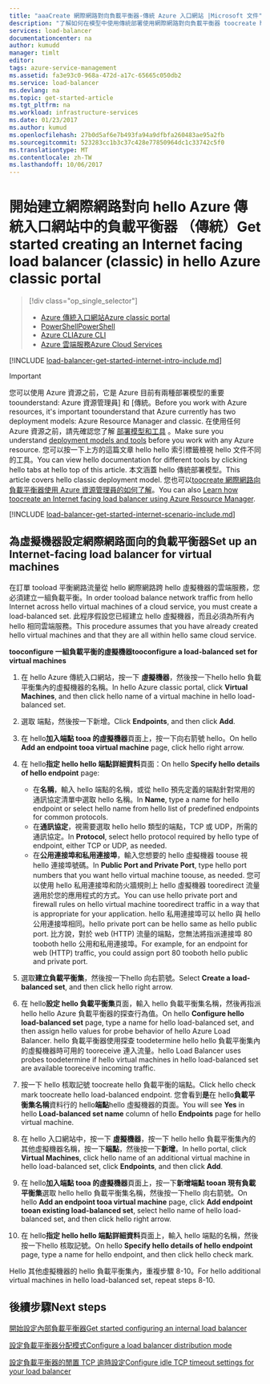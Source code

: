 ```yaml
---
title: "aaaCreate 網際網路對向負載平衡器-傳統 Azure 入口網站 |Microsoft 文件"
description: "了解如何在模型中使用傳統部署使用網際網路對向負載平衡器 toocreate hello Azure 傳統入口網站"
services: load-balancer
documentationcenter: na
author: kumudd
manager: timlt
editor: 
tags: azure-service-management
ms.assetid: fa3e93c0-968a-472d-a17c-65665c050db2
ms.service: load-balancer
ms.devlang: na
ms.topic: get-started-article
ms.tgt_pltfrm: na
ms.workload: infrastructure-services
ms.date: 01/23/2017
ms.author: kumud
ms.openlocfilehash: 27b0d5af6e7b493fa94a9dfbfa260483ae95a2fb
ms.sourcegitcommit: 523283cc1b3c37c428e77850964dc1c33742c5f0
ms.translationtype: MT
ms.contentlocale: zh-TW
ms.lasthandoff: 10/06/2017
---
```

# <a name="get-started-creating-an-internet-facing-load-balancer-classic-in-hello-azure-classic-portal"></a><span data-ttu-id="31f8f-103">開始建立網際網路對向 hello Azure 傳統入口網站中的負載平衡器 （傳統）</span><span class="sxs-lookup"><span data-stu-id="31f8f-103">Get started creating an Internet facing load balancer (classic) in hello Azure classic portal</span></span>

> [!div class="op_single_selector"]
> * [<span data-ttu-id="31f8f-104">Azure 傳統入口網站</span><span class="sxs-lookup"><span data-stu-id="31f8f-104">Azure classic portal</span></span>](../load-balancer/load-balancer-get-started-internet-classic-portal.md)
> * [<span data-ttu-id="31f8f-105">PowerShell</span><span class="sxs-lookup"><span data-stu-id="31f8f-105">PowerShell</span></span>](../load-balancer/load-balancer-get-started-internet-classic-ps.md)
> * [<span data-ttu-id="31f8f-106">Azure CLI</span><span class="sxs-lookup"><span data-stu-id="31f8f-106">Azure CLI</span></span>](../load-balancer/load-balancer-get-started-internet-classic-cli.md)
> * [<span data-ttu-id="31f8f-107">Azure 雲端服務</span><span class="sxs-lookup"><span data-stu-id="31f8f-107">Azure Cloud Services</span></span>](../load-balancer/load-balancer-get-started-internet-classic-cloud.md)

[!INCLUDE [load-balancer-get-started-internet-intro-include.md](../../includes/load-balancer-get-started-internet-intro-include.md)]

> [!IMPORTANT]
> <span data-ttu-id="31f8f-108">您可以使用 Azure 資源之前，它是 Azure 目前有兩種部署模型的重要 toounderstand: Azure 資源管理員] 和 [傳統。</span><span class="sxs-lookup"><span data-stu-id="31f8f-108">Before you work with Azure resources, it's important toounderstand that Azure currently has two deployment models: Azure Resource Manager and classic.</span></span> <span data-ttu-id="31f8f-109">在使用任何 Azure 資源之前，請先確認您了解 [部署模型和工具](../azure-classic-rm.md) 。</span><span class="sxs-lookup"><span data-stu-id="31f8f-109">Make sure you understand [deployment models and tools](../azure-classic-rm.md) before you work with any Azure resource.</span></span> <span data-ttu-id="31f8f-110">您可以按一下上方的這篇文章 hello hello 索引標籤檢視 hello 文件不同的工具。</span><span class="sxs-lookup"><span data-stu-id="31f8f-110">You can view hello documentation for different tools by clicking hello tabs at hello top of this article.</span></span> <span data-ttu-id="31f8f-111">本文涵蓋 hello 傳統部署模型。</span><span class="sxs-lookup"><span data-stu-id="31f8f-111">This article covers hello classic deployment model.</span></span> <span data-ttu-id="31f8f-112">您也可以[toocreate 網際網路向負載平衡器使用 Azure 資源管理員的如何了解](load-balancer-get-started-internet-arm-ps.md)。</span><span class="sxs-lookup"><span data-stu-id="31f8f-112">You can also [Learn how toocreate an Internet facing load balancer using Azure Resource Manager](load-balancer-get-started-internet-arm-ps.md).</span></span>

[!INCLUDE [load-balancer-get-started-internet-scenario-include.md](../../includes/load-balancer-get-started-internet-scenario-include.md)]

## <a name="set-up-an-internet-facing-load-balancer-for-virtual-machines"></a><span data-ttu-id="31f8f-113">為虛擬機器設定網際網路面向的負載平衡器</span><span class="sxs-lookup"><span data-stu-id="31f8f-113">Set up an Internet-facing load balancer for virtual machines</span></span>

<span data-ttu-id="31f8f-114">在訂單 tooload 平衡網路流量從 hello 網際網路跨 hello 虛擬機器的雲端服務，您必須建立一組負載平衡。</span><span class="sxs-lookup"><span data-stu-id="31f8f-114">In order tooload balance network traffic from hello Internet across hello virtual machines of a cloud service, you must create a load-balanced set.</span></span> <span data-ttu-id="31f8f-115">此程序假設您已經建立 hello 虛擬機器，而且必須為所有內 hello 相同雲端服務。</span><span class="sxs-lookup"><span data-stu-id="31f8f-115">This procedure assumes that you have already created hello virtual machines and that they are all within hello same cloud service.</span></span>

<span data-ttu-id="31f8f-116">**tooconfigure 一組負載平衡的虛擬機器**</span><span class="sxs-lookup"><span data-stu-id="31f8f-116">**tooconfigure a load-balanced set for virtual machines**</span></span>

1. <span data-ttu-id="31f8f-117">在 hello Azure 傳統入口網站，按一下 **虛擬機器**，然後按一下hello hello 負載平衡集內的虛擬機器的名稱。</span><span class="sxs-lookup"><span data-stu-id="31f8f-117">In hello Azure classic portal, click **Virtual Machines**, and then click hello name of a virtual machine in hello load-balanced set.</span></span>
2. <span data-ttu-id="31f8f-118">選取 端點，然後按一下新增。</span><span class="sxs-lookup"><span data-stu-id="31f8f-118">Click **Endpoints**, and then click **Add**.</span></span>
3. <span data-ttu-id="31f8f-119">在 hello**加入端點 tooa 的虛擬機器**頁面上，按一下向右箭號 hello。</span><span class="sxs-lookup"><span data-stu-id="31f8f-119">On hello **Add an endpoint tooa virtual machine** page, click hello right arrow.</span></span>
4. <span data-ttu-id="31f8f-120">在 hello**指定 hello hello 端點詳細資料**頁面：</span><span class="sxs-lookup"><span data-stu-id="31f8f-120">On hello **Specify hello details of hello endpoint** page:</span></span>

   * <span data-ttu-id="31f8f-121">在**名稱**，輸入 hello 端點的名稱，或從 hello 預先定義的端點針對常用的通訊協定清單中選取 hello 名稱。</span><span class="sxs-lookup"><span data-stu-id="31f8f-121">In **Name**, type a name for hello endpoint or select hello name from hello list of predefined endpoints for common protocols.</span></span>
   * <span data-ttu-id="31f8f-122">在**通訊協定**，視需要選取 hello hello 類型的端點，TCP 或 UDP，所需的通訊協定。</span><span class="sxs-lookup"><span data-stu-id="31f8f-122">In **Protocol**, select hello protocol required by hello type of endpoint, either TCP or UDP, as needed.</span></span>
   * <span data-ttu-id="31f8f-123">在**公用連接埠和私用連接埠**，輸入您想要的 hello 虛擬機器 toouse 視 hello 連接埠號碼。</span><span class="sxs-lookup"><span data-stu-id="31f8f-123">In **Public Port and Private Port**, type hello port numbers that you want hello virtual machine toouse, as needed.</span></span> <span data-ttu-id="31f8f-124">您可以使用 hello 私用連接埠和防火牆規則上 hello 虛擬機器 tooredirect 流量適用於您的應用程式的方式。</span><span class="sxs-lookup"><span data-stu-id="31f8f-124">You can use hello private port and firewall rules on hello virtual machine tooredirect traffic in a way that is appropriate for your application.</span></span> <span data-ttu-id="31f8f-125">hello 私用連接埠可以 hello 與 hello 公用連接埠相同。</span><span class="sxs-lookup"><span data-stu-id="31f8f-125">hello private port can be hello same as hello public port.</span></span> <span data-ttu-id="31f8f-126">比方說，對於 web (HTTP) 流量的端點，您無法將指派連接埠 80 tooboth hello 公用和私用連接埠。</span><span class="sxs-lookup"><span data-stu-id="31f8f-126">For example, for an endpoint for web (HTTP) traffic, you could assign port 80 tooboth hello public and private port.</span></span>

5. <span data-ttu-id="31f8f-127">選取**建立負載平衡集**，然後按一下hello 向右箭號。</span><span class="sxs-lookup"><span data-stu-id="31f8f-127">Select **Create a load-balanced set**, and then click hello right arrow.</span></span>
6. <span data-ttu-id="31f8f-128">在 hello**設定 hello 負載平衡集**頁面，輸入 hello 負載平衡集名稱，然後再指派 hello hello Azure 負載平衡器的探查行為值。</span><span class="sxs-lookup"><span data-stu-id="31f8f-128">On hello **Configure hello load-balanced set** page, type a name for hello load-balanced set, and then assign hello values for probe behavior of hello Azure Load Balancer.</span></span> <span data-ttu-id="31f8f-129">hello 負載平衡器使用探查 toodetermine hello hello 負載平衡集內的虛擬機器時可用的 tooreceive 連入流量。</span><span class="sxs-lookup"><span data-stu-id="31f8f-129">hello Load Balancer uses probes toodetermine if hello virtual machines in hello load-balanced set are available tooreceive incoming traffic.</span></span>
7. <span data-ttu-id="31f8f-130">按一下 hello 核取記號 toocreate hello 負載平衡的端點。</span><span class="sxs-lookup"><span data-stu-id="31f8f-130">Click hello check mark toocreate hello load-balanced endpoint.</span></span> <span data-ttu-id="31f8f-131">您會看到**是**在 hello**負載平衡集名稱**資料行的 hello**端點**hello 虛擬機器的頁面。</span><span class="sxs-lookup"><span data-stu-id="31f8f-131">You will see **Yes** in hello **Load-balanced set name** column of hello **Endpoints** page for hello virtual machine.</span></span>
8. <span data-ttu-id="31f8f-132">在 hello 入口網站中，按一下 **虛擬機器**，按一下 hello hello 負載平衡集內的其他虛擬機器名稱，按一下**端點**，然後按一下**新增**。</span><span class="sxs-lookup"><span data-stu-id="31f8f-132">In hello portal, click **Virtual Machines**, click hello name of an additional virtual machine in hello load-balanced set, click **Endpoints**, and then click **Add**.</span></span>
9. <span data-ttu-id="31f8f-133">在 hello**加入端點 tooa 的虛擬機器**頁面上，按一下**新增端點 tooan 現有負載平衡集**選取 hello hello 負載平衡集名稱，然後按一下hello 向右箭號。</span><span class="sxs-lookup"><span data-stu-id="31f8f-133">On hello **Add an endpoint tooa virtual machine** page, click **Add endpoint tooan existing load-balanced set**, select hello name of hello load-balanced set, and then click hello right arrow.</span></span>
10. <span data-ttu-id="31f8f-134">在 hello**指定 hello hello 端點詳細資料**頁面上，輸入 hello 端點的名稱，然後按一下hello 核取記號。</span><span class="sxs-lookup"><span data-stu-id="31f8f-134">On hello **Specify hello details of hello endpoint** page, type a name for hello endpoint, and then click hello check mark.</span></span>

<span data-ttu-id="31f8f-135">Hello 其他虛擬機器的 hello 負載平衡集內，重複步驟 8-10。</span><span class="sxs-lookup"><span data-stu-id="31f8f-135">For hello additional virtual machines in hello load-balanced set, repeat steps 8-10.</span></span>

## <a name="next-steps"></a><span data-ttu-id="31f8f-136">後續步驟</span><span class="sxs-lookup"><span data-stu-id="31f8f-136">Next steps</span></span>

[<span data-ttu-id="31f8f-137">開始設定內部負載平衡器</span><span class="sxs-lookup"><span data-stu-id="31f8f-137">Get started configuring an internal load balancer</span></span>](load-balancer-get-started-ilb-arm-ps.md)

[<span data-ttu-id="31f8f-138">設定負載平衡器分配模式</span><span class="sxs-lookup"><span data-stu-id="31f8f-138">Configure a load balancer distribution mode</span></span>](load-balancer-distribution-mode.md)

[<span data-ttu-id="31f8f-139">設定負載平衡器的閒置 TCP 逾時設定</span><span class="sxs-lookup"><span data-stu-id="31f8f-139">Configure idle TCP timeout settings for your load balancer</span></span>](load-balancer-tcp-idle-timeout.md)
